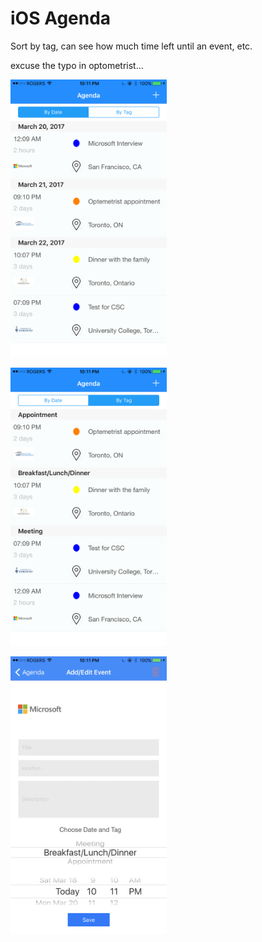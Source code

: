 # iOS Agenda

Sort by tag, can see how much time left until an event, etc.


excuse the typo in optometrist...
<p align="left">
<img src="https://github.com/JPiao/iOSAgenda/blob/master/images/IMG_6411%202.PNG?height="400, width= 250"/>
</p>
<p align="left">
<img src="https://github.com/JPiao/iOSAgenda/blob/master/images/IMG_6412%202.PNG?height="400, width= 250"/>
</p>
<p align="left">
<img src="https://github.com/JPiao/iOSAgenda/blob/master/images/IMG_6413%202.PNG?height="400, width= 250"/>
</p>
